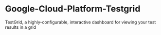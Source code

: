 # Google-Cloud-Platform-Testgrid
TestGrid, a highly-configurable, interactive dashboard for viewing your test results in a grid
